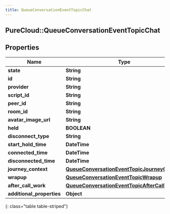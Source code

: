 ```yaml
---
title: QueueConversationEventTopicChat
---
```

## PureCloud::QueueConversationEventTopicChat

## Properties

|Name | Type | Description | Notes|
|------------ | ------------- | ------------- | -------------|
| **state** | **String** |  | [optional] |
| **id** | **String** |  | [optional] |
| **provider** | **String** |  | [optional] |
| **script_id** | **String** |  | [optional] |
| **peer_id** | **String** |  | [optional] |
| **room_id** | **String** |  | [optional] |
| **avatar_image_url** | **String** |  | [optional] |
| **held** | **BOOLEAN** |  | [optional] |
| **disconnect_type** | **String** |  | [optional] |
| **start_hold_time** | **DateTime** |  | [optional] |
| **connected_time** | **DateTime** |  | [optional] |
| **disconnected_time** | **DateTime** |  | [optional] |
| **journey_context** | [**QueueConversationEventTopicJourneyContext**](QueueConversationEventTopicJourneyContext.html) |  | [optional] |
| **wrapup** | [**QueueConversationEventTopicWrapup**](QueueConversationEventTopicWrapup.html) |  | [optional] |
| **after_call_work** | [**QueueConversationEventTopicAfterCallWork**](QueueConversationEventTopicAfterCallWork.html) |  | [optional] |
| **additional_properties** | **Object** |  | [optional] |
{: class="table table-striped"}


